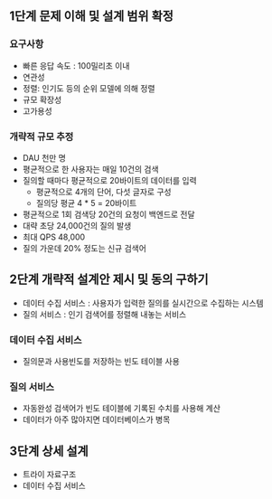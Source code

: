 ## 1단계 문제 이해 및 설계 범위 확정
### 요구사항
- 빠른 응답 속도 : 100밀리초 이내
- 연관성
- 정렬: 인기도 등의 순위 모델에 의해 정렬
- 규모 확장성
- 고가용성

### 개략적 규모 추정
- DAU 천만 명
- 평균적으로 한 사용자는 매일 10건의 검색
- 질의할 때마다 평균적으로 20바이트의 데이터를 입력
	- 평균적으로 4개의 단어, 다섯 글자로 구성
	- 질의당 평균 4 * 5 = 20바이트
- 평균적으로 1회 검색당 20건의 요청이 백엔드로 전달
- 대략 초당 24,000건의 질의 발생
- 최대 QPS 48,000
- 질의 가운데 20% 정도는 신규 검색어

## 2단계 개략적 설계안 제시 및 동의 구하기
- 데이터 수집 서비스 : 사용자가 입력한 질의를 실시간으로 수집하는 시스템
- 질의 서비스 : 인기 검색어를 정렬해 내놓는 서비스

### 데이터 수집 서비스
- 질의문과 사용빈도를 저장하는 빈도 테이블 사용

### 질의 서비스
- 자동완성 검색어가 빈도 테이블에 기록된 수치를 사용해 계산
- 데이터가 아주 많아지면 데이터베이스가 병목

## 3단계 상세 설계
- 트라이 자료구조
- 데이터 수집 서비스